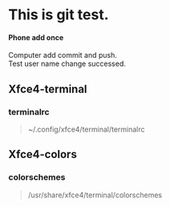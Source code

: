 # This is git test.
#### Phone add once
Computer add commit and push.  
Test user name change successed.

## Xfce4-terminal
### terminalrc
> ~/.config/xfce4/terminal/terminalrc

## Xfce4-colors
### colorschemes
> /usr/share/xfce4/terminal/colorschemes
